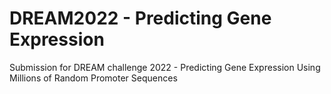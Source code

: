 # DREAM2022 - Predicting Gene Expression
Submission for DREAM challenge 2022 - Predicting Gene Expression Using Millions of Random Promoter Sequences
